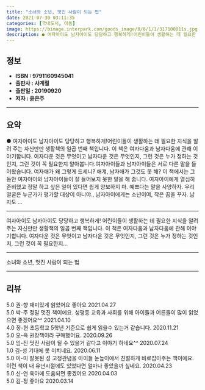 ```yaml
---
title: "소녀와 소년, 멋진 사람이 되는 법"
date: 2021-07-30 03:11:35
categories: [국내도서, 아동]
image: https://bimage.interpark.com/goods_image/0/8/1/1/317100811s.jpg
description: ● 여자아이도 남자아이도 당당하고 행복하게!어린이들이 생활하는 데 필요한 지식을 알려 주는 자신만만 생활책의 일곱 번째 책입니다. 이 책은 여자다움과 남자다움에 관해 이야기합니다. 여자다운 것은 무엇이고 남자다운 것은 무엇인지, 그런 것은 누가 정하는 것인지, 그런 것이 꼭 필요한지
---
```


## **정보**

- **ISBN : 9791160945041**
- **출판사 : 사계절**
- **출판일 : 20190920**
- **저자 : 윤은주**

------



## **요약**

●  여자아이도 남자아이도 당당하고 행복하게!어린이들이 생활하는 데 필요한 지식을 알려 주는 자신만만 생활책의 일곱 번째 책입니다. 이 책은 여자다움과 남자다움에 관해 이야기합니다. 여자다운 것은 무엇이고 남자다운 것은 무엇인지, 그런 것은 누가 정하는 것인지, 그런 것이 꼭 필요한지 알아봅니다.여자아이들과 남자아이들은 서로 다른 말을 들어왔습니다. 여자애가 왜 그렇게 드세니? 애걔, 남자애가 그것도 못 해? 이 책에서는 그동안 여자아이와 남자아이들이 잘 들어보지 못한 말을 해 줍니다. 여자아이에게 열심히 준비했고 정말 하고 싶은 일이 있다면 쉽게 양보하지 마. 예쁘다는 말을 사양하자. 우리 얼굴은 누군가가 평가할 대상이 아니야., 남자아이에게는 소년이여, 작은 꿈을 꾸자. 남자도 ...

------

여자아이도 남자아이도 당당하고 행복하게!
어린이들이 생활하는 데 필요한 지식을 알려 주는 자신만만 생활책의 일곱 번째 책입니다. 이 책은 여자다움과 남자다움에 관해 이야기합니다. 여자다운 것은 무엇이고 남자다운 것은 무엇인지, 그런 것은 누가 정하는 것인지, 그런 것이 꼭 필요한지... 

------


소녀와 소년, 멋진 사람이 되는 법 

------


## **리뷰** 

5.0 권-향 재미있게 읽었어요 좋아요  2021.04.27 <br/>5.0 박-주 정말 멋진 책이에요. 성평등 교육과 사회를 위해
아이들과 어른들이 많이 읽었으면 좋겠어요^^ 2021.04.10 <br/>4.0 정-현 초등학교 5학년 기준으로 쉽게 읽을수 있는거 같습니다. 2020.11.21 <br/>5.0 오-옥 권장책이라 구매했어요. 2020.09.26 <br/>5.0 임-진 멋진 사람이 될 수 있을거 같다고 이야기 하네요^^ 2020.07.24 <br/>1.0 김-성 기대에 못 미치네요. 2020.06.11 <br/>5.0 이-미 잘못된 성 고정관념을 아이들 눈높이에서 친절하게 바로잡아주는 책이에요. 이런 책이 내 유년시절에도 있었다면 얼마나 좋았을까 싶네요.  2020.04.23 <br/>5.0 신-연 육아에 도움되면 좋겠어요 2020.04.03 <br/>5.0 김-정 좋아요 2020.03.14 <br/>